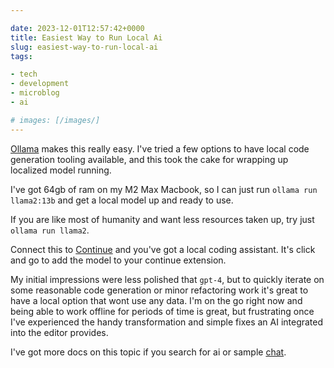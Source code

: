 ```yaml
---

date: 2023-12-01T12:57:42+0000
title: Easiest Way to Run Local Ai
slug: easiest-way-to-run-local-ai
tags:

- tech
- development
- microblog
- ai

# images: [/images/]
---
```


[Ollama](https://ollama.ai/) makes this really easy.
I've tried a few options to have local code generation tooling available, and this took the cake for wrapping up localized model running.

I've got 64gb of ram on my M2 Max Macbook, so I can just run `ollama run llama2:13b` and get a local model up and ready to use.

If you are like most of humanity and want less resources taken up, try just `ollama run llama2`.

Connect this to [Continue](https://continue.dev) and you've got a local coding assistant.
It's click and go to add the model to your continue extension.

My initial impressions were less polished that `gpt-4`, but to quickly iterate on some reasonable code generation or minor refactoring work it's great to have a local option that wont use any data.
I'm on the go right now and being able to work offline for periods of time is great, but frustrating once I've experienced the handy transformation and simple fixes an AI integrated into the editor provides.

I've got more docs on this topic if you search for ai or sample [chat]([[chat]]).
